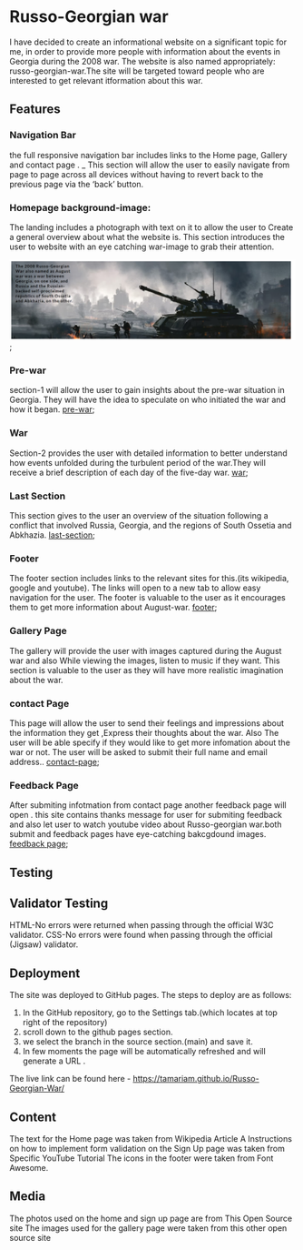 # **Russo-Georgian war**

I have decided to create an informational website on a significant topic for me, in order to provide more people with information about the events in Georgia during the 2008 war. The website is also named appropriately: russo-georgian-war.The site will be targeted toward people who are interested to get relevant itformation about this war.

## **Features**

### **Navigation Bar**

the full responsive navigation bar includes links to the Home page, Gallery and contact page .
\_ This section will allow the user to easily navigate from page to page across all devices without having to revert back to the previous page via the ‘back’ button.

### **Homepage background-image:**

The landing includes a photograph with text on it to allow the user to Create a general overview about what the website is.
This section introduces the user to website with an eye catching war-image to grab their attention.

![home-image!](./docs/screenshots/home-image.png);

### **Pre-war**

section-1 will allow the user to gain insights about the pre-war situation in Georgia.
They will have the idea to speculate on who initiated the war and how it began.
[pre-war](docs/screenshots/prewar.png);

### **War**

Section-2 provides the user with detailed information to better understand how events unfolded during the turbulent period of the war.They will receive a brief description of each day of the five-day war.
[war](docs/screenshots/war.png);

### **Last Section**

This section gives to the user an overview of the situation following a conflict that involved Russia, Georgia, and the regions of South Ossetia and Abkhazia.
[last-section](docs/screenshots/last-section.png);

### **Footer**

The footer section includes links to the relevant sites for this.(its wikipedia, google and youtube). The links will open to a new tab to allow easy navigation for the user.
The footer is valuable to the user as it encourages them to get more information about August-war.
[footer](docs/screenshots/footer.png);

### **Gallery Page**

The gallery will provide the user with images captured during the August war and also While viewing the images, listen to music if they want.
This section is valuable to the user as they will have more realistic imagination about the war.

### **contact Page**

This page will allow the user to send their feelings and impressions about the information they get ,Express their thoughts about the war. Also The user will be able specify if they would like to get more infomation about the war or not. The user will be asked to submit their full name and email address..
[contact-page](docs/screenshots/contact.png);

### **Feedback Page**

After submiting infotmation from contact page another feedback page will open .
this site contains thanks message for user for submiting feedback and also let user to watch youtube video about Russo-georgian war.both submit and feedback pages have eye-catching bakcgdound images.
[feedback page](docs/screenshots/feedback.png);

## **Testing**

## **Validator Testing**

HTML-No errors were returned when passing through the official W3C validator.
CSS-No errors were found when passing through the official (Jigsaw) validator.

## **Deployment**

The site was deployed to GitHub pages. The steps to deploy are as follows:

1. In the GitHub repository, go to the Settings tab.(which locates at top right of the repository)
2. scroll down to the github pages section.
3. we select the branch in the source section.(main) and save it.
4. In few moments the page will be automatically refreshed and will generate a URL .

The live link can be found here - https://tamariam.github.io/Russo-Georgian-War/

## **Content**

The text for the Home page was taken from Wikipedia Article A
Instructions on how to implement form validation on the Sign Up page was taken from Specific YouTube Tutorial
The icons in the footer were taken from Font Awesome.

## **Media**

The photos used on the home and sign up page are from This Open Source site
The images used for the gallery page were taken from this other open source site
